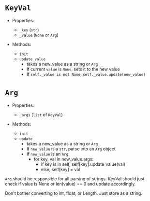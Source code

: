 
# `KeyVal`

- Properties:
    - `_key` (`str`)
    - `_value` (`None` or `Arg`)

- Methods:
    - `init`
    - `update_value`
        - takes a new_value as a string or `Arg`
        - If current `value` is `None`, sets it to the new value
        - If `self._value is not None`, `self._value.update(new_value)` 



# `Arg`

- Properties:
    - `_args` (`list` of `KeyVal`)

- Methods:
    - `init`
    - `update`
        - takes a new_value as a string or `Arg`
        - If `new_value` is a `str`, parse into an `Arg` object
        - If `new_value` is an `Arg`:
            - for key, val in new_value.args:
                - if key is in self, self[key].update_value(val)
                - else, self[key] = val


`Arg` should be responsible for all parsing of strings. KeyVal should just check if value is None or len(value) == 0 and update accordingly.

Don't bother converting to int, float, or Length. Just store as a string.